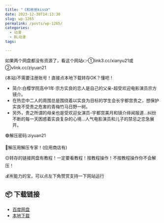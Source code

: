 ```yaml
---
title: "《和爸爸kiss》"
date: 2023-12-30T14:13:30
slug: wp-1265
permalink: /posts/wp-1265/
categories:
  - 动漫
  - BL动漫
tags:

---
```


如果两个网盘都没有资源了，看这个网站👉①link3.cc/xianyu21或②vlink.cc/ziyuan21

(本站)不需要注册账号！直接点本地下载转存OK？懂吧！

*   简介:白樱学院高中1年·宗方实良的恋人是自己的父亲-超受欢迎电影演员宗方镜介。
*   在热恋中二人的周围总是围绕着以实良为目标的学生会长宇都宫贵之，想保护实良不受贵之危害的青梅竹马日野一树。
*   另外，贵之所谓的母亲也是受欢迎女演员-宇都宫美月和镜介绯闻报道…纠纷不断的每一天困惑着实良复杂的心境…人气电影演员和儿子的禁忌之恋急展开。

🟢解压密码:ziyuan21

🔵解压用解压专家！(应用商店有)

🟡转存的链接网盘有教程！一定要看教程！按教程操作！不按教程操作你不会解压！

💰🈶能力的宝，可以点左下角赞赏支持一下网站运行

## 📦 下载链接
- [百度网盘](https://blziyuan21.com/pay-download/1265?key=4e841bcbc2&down_id=0)
- [本地下载](https://blziyuan21.com/pay-download/1265?key=4e841bcbc2&down_id=1)

